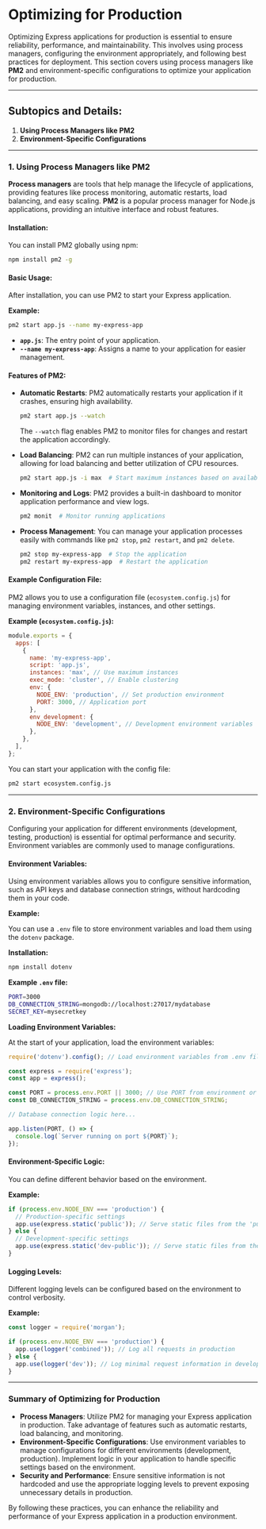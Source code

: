 # **Optimizing for Production**

Optimizing Express applications for production is essential to ensure reliability, performance, and maintainability. This involves using process managers, configuring the environment appropriately, and following best practices for deployment. This section covers using process managers like **PM2** and environment-specific configurations to optimize your application for production.

---

## **Subtopics and Details:**

1. **Using Process Managers like PM2**
2. **Environment-Specific Configurations**

---

### **1. Using Process Managers like PM2**

**Process managers** are tools that help manage the lifecycle of applications, providing features like process monitoring, automatic restarts, load balancing, and easy scaling. **PM2** is a popular process manager for Node.js applications, providing an intuitive interface and robust features.

#### **Installation:**

You can install PM2 globally using npm:

```bash
npm install pm2 -g
```

#### **Basic Usage:**

After installation, you can use PM2 to start your Express application.

**Example:**

```bash
pm2 start app.js --name my-express-app
```

- **`app.js`**: The entry point of your application.
- **`--name my-express-app`**: Assigns a name to your application for easier management.

#### **Features of PM2:**

- **Automatic Restarts**: PM2 automatically restarts your application if it crashes, ensuring high availability.

  ```bash
  pm2 start app.js --watch
  ```

  The `--watch` flag enables PM2 to monitor files for changes and restart the application accordingly.

- **Load Balancing**: PM2 can run multiple instances of your application, allowing for load balancing and better utilization of CPU resources.

  ```bash
  pm2 start app.js -i max  # Start maximum instances based on available CPU cores
  ```

- **Monitoring and Logs**: PM2 provides a built-in dashboard to monitor application performance and view logs.

  ```bash
  pm2 monit  # Monitor running applications
  ```

- **Process Management**: You can manage your application processes easily with commands like `pm2 stop`, `pm2 restart`, and `pm2 delete`.

  ```bash
  pm2 stop my-express-app  # Stop the application
  pm2 restart my-express-app  # Restart the application
  ```

#### **Example Configuration File:**

PM2 allows you to use a configuration file (`ecosystem.config.js`) for managing environment variables, instances, and other settings.

**Example (`ecosystem.config.js`):**

```javascript
module.exports = {
  apps: [
    {
      name: 'my-express-app',
      script: 'app.js',
      instances: 'max', // Use maximum instances
      exec_mode: 'cluster', // Enable clustering
      env: {
        NODE_ENV: 'production', // Set production environment
        PORT: 3000, // Application port
      },
      env_development: {
        NODE_ENV: 'development', // Development environment variables
      },
    },
  ],
};
```

You can start your application with the config file:

```bash
pm2 start ecosystem.config.js
```

---

### **2. Environment-Specific Configurations**

Configuring your application for different environments (development, testing, production) is essential for optimal performance and security. Environment variables are commonly used to manage configurations.

#### **Environment Variables:**

Using environment variables allows you to configure sensitive information, such as API keys and database connection strings, without hardcoding them in your code.

**Example:**

You can use a `.env` file to store environment variables and load them using the `dotenv` package.

**Installation:**

```bash
npm install dotenv
```

**Example `.env` file:**

```bash
PORT=3000
DB_CONNECTION_STRING=mongodb://localhost:27017/mydatabase
SECRET_KEY=mysecretkey
```

**Loading Environment Variables:**

At the start of your application, load the environment variables:

```javascript
require('dotenv').config(); // Load environment variables from .env file

const express = require('express');
const app = express();

const PORT = process.env.PORT || 3000; // Use PORT from environment or default to 3000
const DB_CONNECTION_STRING = process.env.DB_CONNECTION_STRING;

// Database connection logic here...

app.listen(PORT, () => {
  console.log(`Server running on port ${PORT}`);
});
```

#### **Environment-Specific Logic:**

You can define different behavior based on the environment.

**Example:**

```javascript
if (process.env.NODE_ENV === 'production') {
  // Production-specific settings
  app.use(express.static('public')); // Serve static files from the 'public' directory
} else {
  // Development-specific settings
  app.use(express.static('dev-public')); // Serve static files from the 'dev-public' directory
}
```

#### **Logging Levels:**

Different logging levels can be configured based on the environment to control verbosity.

**Example:**

```javascript
const logger = require('morgan');

if (process.env.NODE_ENV === 'production') {
  app.use(logger('combined')); // Log all requests in production
} else {
  app.use(logger('dev')); // Log minimal request information in development
}
```

---

### **Summary of Optimizing for Production**

- **Process Managers**: Utilize PM2 for managing your Express application in production. Take advantage of features such as automatic restarts, load balancing, and monitoring.
- **Environment-Specific Configurations**: Use environment variables to manage configurations for different environments (development, production). Implement logic in your application to handle specific settings based on the environment.
- **Security and Performance**: Ensure sensitive information is not hardcoded and use the appropriate logging levels to prevent exposing unnecessary details in production.

By following these practices, you can enhance the reliability and performance of your Express application in a production environment.
